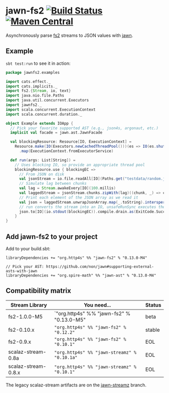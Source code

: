 # jawn-fs2 [![Build Status](https://travis-ci.org/http4s/jawn-fs2.svg?branch=master)](https://travis-ci.org/http4s/jawn-fs2) [![Maven Central](https://maven-badges.herokuapp.com/maven-central/org.http4s/jawn-fs2_2.12/badge.svg)](https://maven-badges.herokuapp.com/maven-central/org.http4s/jawn-fs2_2.12)

Asynchronously parse [fs2](https://github.com/functional-streams-for-scala/fs2) streams
to JSON values with [jawn](https://github.com/non/jawn).

## Example

`sbt test:run` to see it in action:

```Scala
package jawnfs2.examples

import cats.effect._
import cats.implicits._
import fs2.{Stream, io, text}
import java.nio.file.Paths
import java.util.concurrent.Executors
import jawnfs2._
import scala.concurrent.ExecutionContext
import scala.concurrent.duration._

object Example extends IOApp {
  // Pick your favorite supported AST (e.g., json4s, argonaut, etc.)
  implicit val facade = jawn.ast.JawnFacade

  val blockingResource: Resource[IO, ExecutionContext] =
    Resource.make(IO(Executors.newCachedThreadPool()))(es => IO(es.shutdown()))
      .map(ExecutionContext.fromExecutorService)

  def run(args: List[String]) =
    // Uses blocking IO, so provide an appropriate thread pool
    blockingResource.use { blockingEC =>
      // From JSON on disk
      val jsonStream = io.file.readAll[IO](Paths.get("testdata/random.json"), blockingEC, 64)
      // Simulate lag between chunks
      val lag = Stream.awakeEvery[IO](100.millis)
      val laggedStream = jsonStream.chunks.zipWith(lag)((chunk, _) => chunk)
      // Print each element of the JSON array as we read it
      val json = laggedStream.unwrapJsonArray.map(_.toString).intersperse("\n").through(text.utf8Encode)
      // run converts the stream into an IO, unsafeRunSync executes the IO for its effects
      json.to[IO](io.stdout(blockingEC)).compile.drain.as(ExitCode.Success)
    }
}
```

## Add jawn-fs2 to your project

Add to your build.sbt:

```
libraryDependencies += "org.http4s" %% "jawn-fs2" % "0.13.0-M4"

// Pick your AST: https://github.com/non/jawn#supporting-external-asts-with-jawn
libraryDependencies += "org.spire-math" %% "jawn-ast" % "0.13.0-M4"
```

## Compatibility matrix

| Stream Library      | You need...                                  | Status
| ------------------- | -------------------------------------------- | ------
| fs2-1.0.0-M5        | `"org.http4s" %% "jawn-fs2" % "0.13.0-M5"    | beta
| fs2-0.10.x          | `"org.http4s" %% "jawn-fs2" % "0.12.2"`      | stable
| fs2-0.9.x           | `"org.http4s" %% "jawn-fs2" % "0.10.1"`      | EOL
| scalaz-stream-0.8a  | `"org.http4s" %% "jawn-streamz" % "0.10.1a"` | EOL
| scalaz-stream-0.8.x | `"org.http4s" %% "jawn-streamz" % "0.10.1"`  | EOL

The legacy scalaz-stream artifacts are on the [jawn-streamz](https://github.com/rossabaker/jawn-fs2/tree/jawn-streamz) branch.

